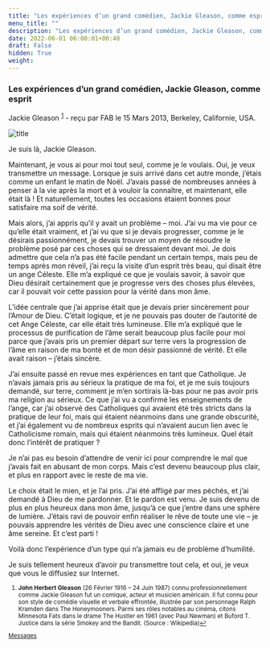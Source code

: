 ```yaml
---
title: "Les expériences d’un grand comédien, Jackie Gleason, comme esprit"
menu_title: ""
description: "Les expériences d’un grand comédien, Jackie Gleason, comme esprit"
date: 2022-06-01 06:00:01+00:40
draft: False
hidden: True
weight:
---
```

### Les expériences d’un grand comédien, Jackie Gleason, comme esprit

Jackie Gleason <sup id="a1">[1](#f1)</sup> - reçu par FAB le 15 Mars 2013, Berkeley, Californie, USA.

![title](/fr-contemporary-messages/fr-contemporary-messages-by-date-order/fr-contemporary-messages-2013/fr-2013-jackie-gleason-1-2013.jpg)

Je suis là, Jackie Gleason.

Maintenant, je vous ai pour moi tout seul, comme je le voulais. Oui, je veux transmettre un message.
Lorsque je suis arrivé dans cet autre monde, j’étais comme un enfant le matin de Noël. J’avais passé de nombreuses années à penser à la vie après la mort et à vouloir la connaître, et maintenant, elle était là ! Et naturellement, toutes les occasions étaient bonnes pour satisfaire ma soif de vérité.

Mais alors, j’ai appris qu’il y avait un problème – moi. J’ai vu ma vie pour ce qu’elle était vraiment, et j’ai vu que si je devais progresser, comme je le désirais passionnément, je devais trouver un moyen de résoudre le problème posé par ces choses qui se dressaient devant moi. Je dois admettre que cela n’a pas été facile pendant un certain temps, mais peu de temps après mon réveil, j’ai reçu la visite d’un esprit très beau, qui disait être un ange Céleste. Elle m’a expliqué ce que je voulais savoir, à savoir que Dieu désirait certainement que je progresse vers des choses plus élevées, car il pouvait voir cette passion pour la vérité dans mon âme.

L’idée centrale que j’ai apprise était que je devais prier sincèrement pour l’Amour de Dieu. C’était logique, et je ne pouvais pas douter de l’autorité de cet Ange Céleste, car elle était très lumineuse. Elle m’a expliqué que le processus de purification de l’âme serait beaucoup plus facile pour moi parce que j’avais pris un premier départ sur terre vers la progression de l’âme en raison de ma bonté et de mon désir passionné de vérité. Et elle avait raison – j’étais sincère.

J’ai ensuite passé en revue mes expériences en tant que Catholique. Je n’avais jamais pris au sérieux la pratique de ma foi, et je me suis toujours demandé, sur terre, comment je m’en sortirais là-bas pour ne pas avoir pris ma religion au sérieux. Ce que j’ai vu a confirmé les enseignements de l’ange, car j’ai observé des Catholiques qui avaient été très stricts dans la pratique de leur foi, mais qui étaient néanmoins dans une grande obscurité, et j’ai également vu de nombreux esprits qui n’avaient aucun lien avec le Catholicisme romain, mais qui étaient néanmoins très lumineux. Quel était donc l’intérêt de pratiquer ?

Je n’ai pas eu besoin d’attendre de venir ici pour comprendre le mal que j’avais fait en abusant de mon corps. Mais c’est devenu beaucoup plus clair, et plus en rapport avec le reste de ma vie.

Le choix était le mien, et je l’ai pris. J’ai été affligé par mes péchés, et j’ai demandé à Dieu de me pardonner. Et le pardon est venu. Je suis devenu de plus en plus heureux dans mon âme, jusqu’à ce que j’entre dans une sphère de lumière. J’étais ravi de pouvoir enfin réaliser le rêve de toute une vie – je pouvais apprendre les vérités de Dieu avec une conscience claire et une âme sereine. Et c’est parti !

Voilà donc l’expérience d’un type qui n’a jamais eu de problème d’humilité.

Je suis tellement heureux d’avoir pu transmettre tout cela, et oui, je veux que vous le diffusiez sur Internet.
<small>

1. <large id="f1"> **John Herbert Gleason** (26 Février 1916 – 24 Juin 1987) connu professionnellement comme Jackie Gleason fut un comique, acteur et musicien américain. Il fut connu pour son style de comédie visuelle et verbale effrontée, illustrée par son personnage Ralph Kramden dans The Honeymooners. Parmi ses rôles notables au cinéma, citons Minnesota Fats dans le drame The Hustler en 1961 (avec Paul Newman) et Buford T. Justice dans la série Smokey and the Bandit. (Source : Wikipedia)[↩](#a1)

[Messages](/fr-contemporary-messages/fr-contemporary-messages-by-date-order/fr-contemporary-messages-2013)